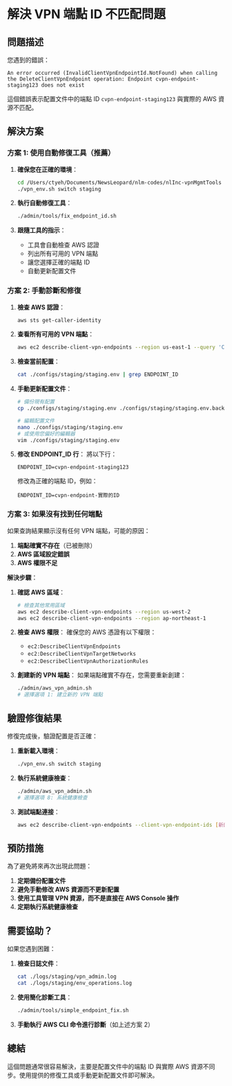 # 解決 VPN 端點 ID 不匹配問題

## 問題描述

您遇到的錯誤：
```
An error occurred (InvalidClientVpnEndpointId.NotFound) when calling the DeleteClientVpnEndpoint operation: Endpoint cvpn-endpoint-staging123 does not exist
```

這個錯誤表示配置文件中的端點 ID `cvpn-endpoint-staging123` 與實際的 AWS 資源不匹配。

## 解決方案

### 方案 1: 使用自動修復工具（推薦）

1. **確保您在正確的環境**：
   ```bash
   cd /Users/ctyeh/Documents/NewsLeopard/nlm-codes/nlInc-vpnMgmtTools
   ./vpn_env.sh switch staging
   ```

2. **執行自動修復工具**：
   ```bash
   ./admin/tools/fix_endpoint_id.sh
   ```

3. **跟隨工具的指示**：
   - 工具會自動檢查 AWS 認證
   - 列出所有可用的 VPN 端點
   - 讓您選擇正確的端點 ID
   - 自動更新配置文件

### 方案 2: 手動診斷和修復

1. **檢查 AWS 認證**：
   ```bash
   aws sts get-caller-identity
   ```

2. **查看所有可用的 VPN 端點**：
   ```bash
   aws ec2 describe-client-vpn-endpoints --region us-east-1 --query 'ClientVpnEndpoints[*].{ID:ClientVpnEndpointId,Name:Tags[?Key==`Name`].Value|[0],Status:Status.Code}' --output table
   ```

3. **檢查當前配置**：
   ```bash
   cat ./configs/staging/staging.env | grep ENDPOINT_ID
   ```

4. **手動更新配置文件**：
   ```bash
   # 備份現有配置
   cp ./configs/staging/staging.env ./configs/staging/staging.env.backup_$(date +%Y%m%d_%H%M%S)
   
   # 編輯配置文件
   nano ./configs/staging/staging.env
   # 或使用您偏好的編輯器
   vim ./configs/staging/staging.env
   ```

5. **修改 ENDPOINT_ID 行**：
   將以下行：
   ```
   ENDPOINT_ID=cvpn-endpoint-staging123
   ```
   
   修改為正確的端點 ID，例如：
   ```
   ENDPOINT_ID=cvpn-endpoint-實際的ID
   ```

### 方案 3: 如果沒有找到任何端點

如果查詢結果顯示沒有任何 VPN 端點，可能的原因：

1. **端點確實不存在**（已被刪除）
2. **AWS 區域設定錯誤**
3. **AWS 權限不足**

**解決步驟**：

1. **確認 AWS 區域**：
   ```bash
   # 檢查其他常用區域
   aws ec2 describe-client-vpn-endpoints --region us-west-2
   aws ec2 describe-client-vpn-endpoints --region ap-northeast-1
   ```

2. **檢查 AWS 權限**：
   確保您的 AWS 憑證有以下權限：
   - `ec2:DescribeClientVpnEndpoints`
   - `ec2:DescribeClientVpnTargetNetworks`
   - `ec2:DescribeClientVpnAuthorizationRules`

3. **創建新的 VPN 端點**：
   如果端點確實不存在，您需要重新創建：
   ```bash
   ./admin/aws_vpn_admin.sh
   # 選擇選項 1: 建立新的 VPN 端點
   ```

## 驗證修復結果

修復完成後，驗證配置是否正確：

1. **重新載入環境**：
   ```bash
   ./vpn_env.sh switch staging
   ```

2. **執行系統健康檢查**：
   ```bash
   ./admin/aws_vpn_admin.sh
   # 選擇選項 8: 系統健康檢查
   ```

3. **測試端點連接**：
   ```bash
   aws ec2 describe-client-vpn-endpoints --client-vpn-endpoint-ids [新的端點ID] --region us-east-1
   ```

## 預防措施

為了避免將來再次出現此問題：

1. **定期備份配置文件**
2. **避免手動修改 AWS 資源而不更新配置**
3. **使用工具管理 VPN 資源，而不是直接在 AWS Console 操作**
4. **定期執行系統健康檢查**

## 需要協助？

如果您遇到困難：

1. **檢查日誌文件**：
   ```bash
   cat ./logs/staging/vpn_admin.log
   cat ./logs/staging/env_operations.log
   ```

2. **使用簡化診斷工具**：
   ```bash
   ./admin/tools/simple_endpoint_fix.sh
   ```

3. **手動執行 AWS CLI 命令進行診斷**（如上述方案 2）

## 總結

這個問題通常很容易解決，主要是配置文件中的端點 ID 與實際 AWS 資源不同步。使用提供的修復工具或手動更新配置文件即可解決。
